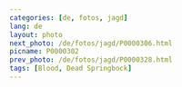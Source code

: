 ```yaml
---
categories: [de, fotos, jagd]
lang: de
layout: photo
next_photo: /de/fotos/jagd/P0000306.html
picname: P0000302
prev_photo: /de/fotos/jagd/P0000328.html
tags: [Blood, Dead Springbock]
---
```

